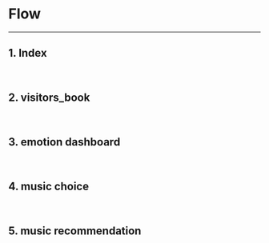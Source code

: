 # Flow
<hr>

## 1. Index

<br>

## 2. visitors_book

<br>

## 3. emotion dashboard

<br>

## 4. music choice

<br>

## 5. music recommendation


